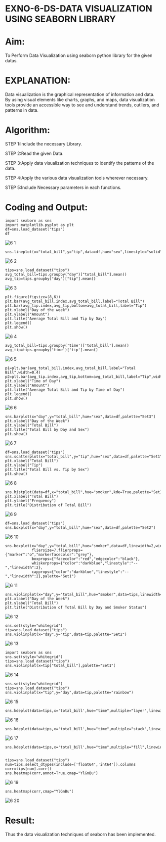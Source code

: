 # EXNO-6-DS-DATA VISUALIZATION USING SEABORN LIBRARY

# Aim:
  To Perform Data Visualization using seaborn python library for the given datas.

# EXPLANATION:
Data visualization is the graphical representation of information and data. By using visual elements like charts, graphs, and maps, data visualization tools provide an accessible way to see and understand trends, outliers, and patterns in data.

# Algorithm:
STEP 1:Include the necessary Library.

STEP 2:Read the given Data.

STEP 3:Apply data visualization techniques to identify the patterns of the data.

STEP 4:Apply the various data visualization tools wherever necessary.

STEP 5:Include Necessary parameters in each functions.

# Coding and Output:

```
import seaborn as sns
import matplotlib.pyplot as plt
df=sns.load_dataset("tips")
df
```
![6 1](https://github.com/user-attachments/assets/f82f05d0-1d8f-45aa-a442-a7ca9b83c03f)

```
sns.lineplot(x="total_bill",y="tip",data=df,hue="sex",linestyle="solid",legend="auto",palette="Set1")
```
![6 2](https://github.com/user-attachments/assets/4b78f56a-b5f9-44ea-b33f-b4c490769bbc)

```
tips=sns.load_dataset("tips")
avg_total_bill=tips.groupby("day")["total_bill"].mean()
avg_tip=tips.groupby("day")["tip"].mean()
```
![6 3](https://github.com/user-attachments/assets/4cf6781d-720f-47f8-a382-2d76a4b31b2c)

```
plt.figure(figsize=(8,6))
plt.bar(avg_total_bill.index,avg_total_bill,label="Total Bill")
plt.bar(avg_tip.index,avg_tip,bottom=avg_total_bill,label="Tip")
plt.xlabel("Day of the week")
plt.ylabel("Amount")
plt.title("Average Total Bill and Tip by Day")
plt.legend()
plt.show()
```
![6 4](https://github.com/user-attachments/assets/ae0515a8-043a-4282-9e57-5c42dc1c5997)

```
avg_total_bill=tips.groupby('time')['total_bill'].mean()
avg_tip=tips.groupby('time')['tip'].mean()
```
![6 5](https://github.com/user-attachments/assets/b068b60f-8f71-4037-8d1f-2e0b241ee184)

```
p1=plt.bar(avg_total_bill.index,avg_total_bill,label="Total Bill",width=0.4)
p2=plt.bar(avg_tip.index,avg_tip,bottom=avg_total_bill,label="Tip",width=0.4)
plt.xlabel("Time of Day")
plt.ylabel("Amount")
plt.title("Average Total Bill and Tip by Time of Day")
plt.legend()
plt.show()
```
![6 6](https://github.com/user-attachments/assets/30b07340-313c-474e-a39f-b37600b3fa2f)

```
sns.barplot(x="day",y="total_bill",hue="sex",data=df,palette="Set3")
plt.xlabel("Day of the Week")
plt.ylabel("Total Bill")
plt.title("Total Bill by Day and Sex")
plt.show()
```
![6 7](https://github.com/user-attachments/assets/b7e7cc35-534a-48d9-b9da-dd5338b1c7b0)

```
df=sns.load_dataset("tips")
sns.scatterplot(x="total_bill",y="tip",hue="sex",data=df,palette="Set1")
plt.xlabel("Total Bill")
plt.ylabel("Tip")
plt.title("Total Bill vs. Tip by Sex")
plt.show()
```
![6 8](https://github.com/user-attachments/assets/d46f3513-8d26-4a47-be56-f406c31f7a23)

```
sns.histplot(data=df,x="total_bill",hue="smoker",kde=True,palette="Set1",color="red")
plt.xlabel("Total Bill")
plt.ylabel("Frequency")
plt.title("Distribution of Total Bill")
```
![6 9](https://github.com/user-attachments/assets/6bed6ecd-c5b1-49e2-af1d-644365c9ffdd)

```
df=sns.load_dataset("tips")
sns.boxplot(x="day",y="total_bill",hue="sex",data=df,palette="Set2")
```
![6 10](https://github.com/user-attachments/assets/a3fdc278-0d8e-41d2-bd72-353c02373190)

```
sns.boxplot(x="day",y="total_bill",hue="smoker",data=df,linewidth=2,width=0.6,
            fliersize=7,flierprops={"marker":"o","markerfacecolor":"grey"},
            boxprops={"facecolor":"red","edgecolor":"black"},
            whiskerprops={"color":"darkblue","linestyle":"--","linewidth":2},
            capprops={"color":"darkblue","linestyle":"--","linewidth":2},palette="Set1")
```
![6 11](https://github.com/user-attachments/assets/94a23852-53fc-4863-9568-a32de2b06f45)

```
sns.violinplot(x="day",y="total_bill",hue="smoker",data=tips,linewidth=2,width=0.6,palette="Set1",inner="quartile")
plt.xlabel("Day of the Week")
plt.ylabel("Total Bill")
plt.title("Distribution of Total Bill by Day and Smoker Status")
```
![6 12](https://github.com/user-attachments/assets/2339b4fa-a3d9-4d08-9a5c-b5b1d0082274)

```
sns.set(style="whitegrid")
tip=sns.load_dataset("tips")
sns.violinplot(x="day",y="tip",data=tip,palette="Set2")
```
![6 13](https://github.com/user-attachments/assets/964c505c-3ee4-4434-a22e-4bdce29761db)


```
import seaborn as sns
sns.set(style="whitegrid")
tips=sns.load_dataset("tips")
sns.violinplot(x=tip["total_bill"],palette="Set1")
```
![6 14](https://github.com/user-attachments/assets/327b419a-d99e-43e3-be02-2bcef940b9a9)

```
sns.set(style="whitegrid")
tips=sns.load_dataset("tips")
sns.violinplot(x="tip",y="day",data=tip,palette="rainbow")
```
![6 15](https://github.com/user-attachments/assets/a35e2180-66b4-49c1-96d4-f698d2ba7507)

```
sns.kdeplot(data=tips,x='total_bill',hue="time",multiple="layer",linewidth=3,palette="Set2",alpha=0.8)
```
![6 16](https://github.com/user-attachments/assets/74b8e92c-5502-4ac1-8d5e-b1f2ba5c4713)

```
sns.kdeplot(data=tips,x='total_bill',hue="time",multiple="stack",linewidth=3,palette="Set3",alpha=0.8)
```
![6 17](https://github.com/user-attachments/assets/7d2a4efd-55e4-4c21-828e-4043165b1696)

```
sns.kdeplot(data=tips,x='total_bill',hue="time",multiple="fill",linewidth=3,palette="Set1",alpha=0.8)
```

```![6 18](https://github.com/user-attachments/assets/d2e757ac-901f-469c-b00f-071c9e34aaec)

tips=sns.load_dataset("tips")
num=tips.select_dtypes(include=['float64','int64']).columns
corr=tips[num].corr()
sns.heatmap(corr,annot=True,cmap="YlGnBu")
```
![6 19](https://github.com/user-attachments/assets/27500094-f77d-4ac0-a50e-5efc7adf9f4c)

```
sns.heatmap(corr,cmap="YlGnBu")
```
![6 20](https://github.com/user-attachments/assets/00e3baae-baad-4361-81e7-81c049cdda89)


# Result:

Thus the data visualization techniques of seaborn has been implemented.
